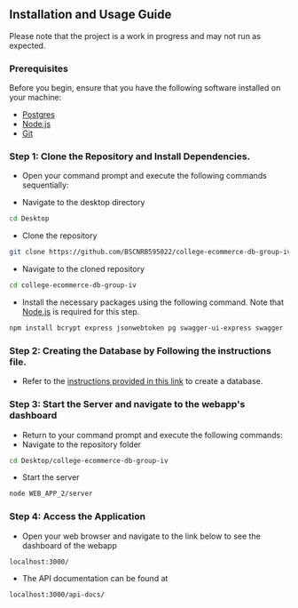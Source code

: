 ## Installation and Usage Guide

Please note that the project is a work in progress and may not run as expected.

### Prerequisites

Before you begin, ensure that you have the following software installed on your machine:

- [Postgres](https://www.postgresql.org/download/)
- [Node.js](https://nodejs.org/en/download/)
- [Git](https://git-scm.com/download/)

### Step 1: Clone the Repository and Install Dependencies.

- Open your command prompt and execute the following commands sequentially:

- Navigate to the desktop directory

```bash
cd Desktop
```

- Clone the repository

```bash
git clone https://github.com/BSCNRB595022/college-ecommerce-db-group-iv/
```

- Navigate to the cloned repository

```bash
cd college-ecommerce-db-group-iv
```

- Install the necessary packages using the following command. Note that [Node.js](https://nodejs.org/en/download/) is required for this step.

```bash
npm install bcrypt express jsonwebtoken pg swagger-ui-express swagger
```

### Step 2: Creating the Database by Following the instructions file.

- Refer to the [instructions provided in this link](https://github.com/BSCNRB595022/college-ecommerce-db-group-iv/blob/main/src/guide/db_creation.md) to create a database.

### Step 3: Start the Server and navigate to the webapp's dashboard

- Return to your command prompt and execute the following commands:
- Navigate to the repository folder

```bash
cd Desktop/college-ecommerce-db-group-iv
```

- Start the server

```bash
node WEB_APP_2/server
```

### Step 4: Access the Application

- Open your web browser and navigate to the link below to see the dashboard of the webapp

```
localhost:3000/
```

- The API documentation can be found at

```
localhost:3000/api-docs/
```
